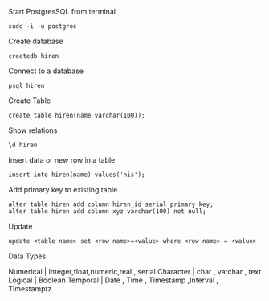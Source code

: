 Start PostgresSQL from terminal
```
sudo -i -u postgres
```
Create database
```
createdb hiren
```
Connect to a database
```
psql hiren
```
Create Table
```
create table hiren(name varchar(100));
```
Show relations
```
\d hiren
```
Insert data or new row in a table
```
insert into hiren(name) values('nis');
```
Add primary key to existing table
```
alter table hiren add column hiren_id serial primary key;
alter table hiren add column xyz varchar(100) not null;
```
Update
```
update <table name> set <row name>=<value> where <row name> = <value>
```
Data Types

Numerical | Integer,float,numeric,real , serial
Character | char , varchar , text
Logical | Boolean
Temporal | Date , Time , Timestamp ,Interval , Timestamptz